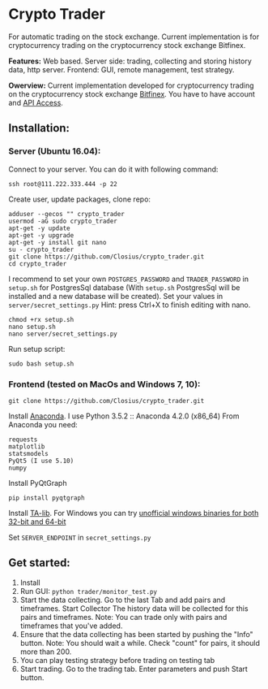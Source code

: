 # Crypto Trader

For automatic trading on the stock exchange.
Current implementation is for cryptocurrency trading on
the cryptocurrency stock exchange Bitfinex.

**Features:**
Web based.
Server side: trading, collecting and storing history data, http server.
Frontend: GUI, remote management, test strategy.

**Owerview:**
Current implementation developed for cryptocurrency trading on
the cryptocurrency stock exchange [Bitfinex](https://www.bitfinex.com).
You have to have account and [API Access](https://docs.bitfinex.com/docs/api-access).

## Installation:

### Server (Ubuntu 16.04):

Connect to your server. You can do it with following command:
```
ssh root@111.222.333.444 -p 22
```

Create user, update packages, clone repo:
```
adduser --gecos "" crypto_trader
usermod -aG sudo crypto_trader
apt-get -y update
apt-get -y upgrade
apt-get -y install git nano
su - crypto_trader
git clone https://github.com/Closius/crypto_trader.git
cd crypto_trader
```

I recommend to set your own ``POSTGRES_PASSWORD`` and ``TRADER_PASSWORD`` in ``setup.sh`` for PostgresSql database
(With ``setup.sh`` PostgresSql will be installed and a new database will be created).
Set your values in ``server/secret_settings.py``
Hint: press Ctrl+X to finish editing with nano.
```
chmod +rx setup.sh
nano setup.sh
nano server/secret_settings.py
```

Run setup script:
```
sudo bash setup.sh
```

### Frontend (tested on MacOs and Windows 7, 10):

```
git clone https://github.com/Closius/crypto_trader.git
```

Install [Anaconda](https://www.anaconda.com/download). I use Python 3.5.2 :: Anaconda 4.2.0 (x86_64)
From Anaconda you need:
```
requests
matplotlib
statsmodels
PyQt5 (I use 5.10)
numpy
```

Install PyQtGraph

```
pip install pyqtgraph
```

Install [TA-lib](https://github.com/mrjbq7/ta-lib#dependencies).
For Windows you can try [unofficial windows binaries for both 32-bit and 64-bit](https://www.lfd.uci.edu/~gohlke/pythonlibs/#ta-lib)


Set ``SERVER_ENDPOINT`` in ``secret_settings.py``

## Get started:

1. Install
2. Run GUI: ``python trader/monitor_test.py``
3. Start the data collecting.
    Go to the last Tab and add pairs and timeframes.
    Start Collector
    The history data will be collected for this pairs and timeframes.
    Note: You can trade only with pairs and timeframes that you've added.
4. Ensure that the data collecting has been started by pushing the "Info" button.
    Note: You should wait a while. Check "count" for pairs, it should more than 200.
5. You can play testing strategy before trading on testing tab
6. Start trading. Go to the trading tab. Enter parameters and push Start button.

